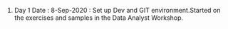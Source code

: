 1. Day 1 Date : 8-Sep-2020 : Set up Dev and GIT environment.Started on the exercises and samples in the Data Analyst Workshop.
